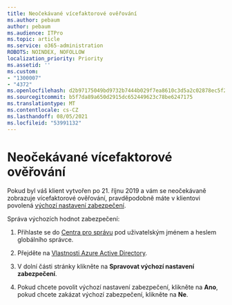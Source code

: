 ```yaml
---
title: Neočekávané vícefaktorové ověřování
ms.author: pebaum
author: pebaum
ms.audience: ITPro
ms.topic: article
ms.service: o365-administration
ROBOTS: NOINDEX, NOFOLLOW
localization_priority: Priority
ms.assetid: ''
ms.custom:
- "1300007"
- "4372"
ms.openlocfilehash: d2b97175049bd9732b7444b029f7ea8610c3d5a2c02878ec5f20ded916baadd5
ms.sourcegitcommit: b5f7da89a650d2915dc652449623c78be6247175
ms.translationtype: MT
ms.contentlocale: cs-CZ
ms.lasthandoff: 08/05/2021
ms.locfileid: "53991132"
---
```

# <a name="unexpected-multi-factor-authentication"></a>Neočekávané vícefaktorové ověřování

Pokud byl váš klient vytvořen po 21. říjnu 2019 a vám se neočekávaně zobrazuje vícefaktorové ověřování, pravděpodobně máte v klientovi povolená [výchozí nastavení zabezpečení](https://aka.ms/securitydefaults). 

Správa výchozích hodnot zabezpečení:

1. Přihlaste se do [Centra pro správu](https://go.microsoft.com/fwlink/p/?linkid=834822) pod uživatelským jménem a heslem globálního správce.

2. Přejděte na [Vlastnosti Azure Active Directory](https://portal.azure.com/#blade/Microsoft_AAD_IAM/ActiveDirectoryMenuBlade/Properties).

3. V dolní části stránky klikněte na **Spravovat výchozí nastavení zabezpečení**.

4. Pokud chcete povolit výchozí nastavení zabezpečení, klikněte na **Ano**, pokud chcete zakázat výchozí zabezpečení, klikněte na **Ne**.
